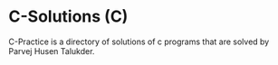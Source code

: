 # C-Solutions (C)
C-Practice is a directory of solutions of c programs that are solved by Parvej Husen Talukder.
